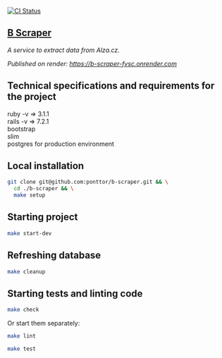[![CI Status](https://github.com/ponttor/b-scraper/actions/workflows/main.yml/badge.svg)](https://github.com/ponttor/b-scraper/actions)

## [B Scraper](https://b-scraper-fvsc.onrender.com)

*A service to extract data from Alza.cz.*

*Published on render: https://b-scraper-fvsc.onrender.com*

## Technical specifications and requirements for the project

ruby ​​-v => 3.1.1  
rails -v => 7.2.1  
bootstrap  
slim  
postgres for production environment

## Local installation

```bash
git clone git@github.com:ponttor/b-scraper.git && \
  cd ./b-scraper && \
  make setup
```

## Starting project

```bash
make start-dev
```

## Refreshing database

```bash
make cleanup
```

## Starting tests and linting code

```bash
make check
```

Or start them separately:

```bash
make lint
```

```bash
make test
```

